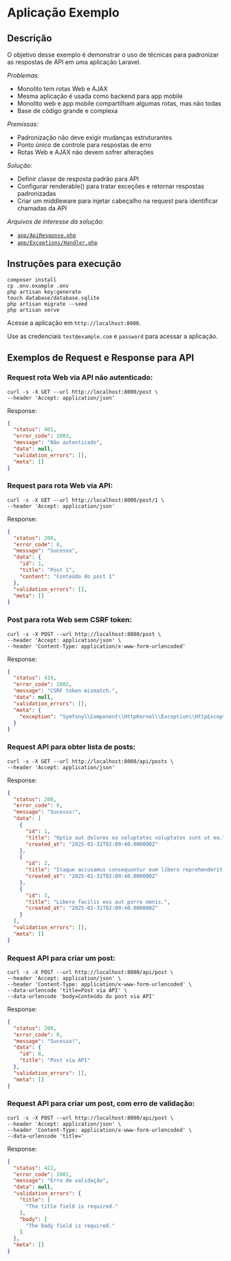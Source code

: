 # Aplicação Exemplo

## Descrição

O objetivo desse exemplo é demonstrar o uso de técnicas para padronizar as
respostas de API em uma aplicação Laravel.

*Problemas:*

 - Monolito tem rotas Web e AJAX
 - Mesma aplicação é usada como backend para app mobile
 - Monolito web e app mobile compartilham algumas rotas, mas não todas
 - Base de código grande e complexa

*Premissas:*

 - Padronização não deve exigir mudanças estruturantes
 - Ponto único de controle para respostas de erro
 - Rotas Web e AJAX não devem sofrer alterações

*Solução:*

 - Definir classe de resposta padrão para API
 - Configurar renderable() para tratar exceções e retornar respostas padronizadas
 - Criar um middleware para injetar cabeçalho na request para identificar chamadas da API

*Arquivos de interesse da solução:*

 - [`app/ApiResponse.php`](app/ApiResponse.php)
 - [`app/Exceptions/Handler.php`](app/Exceptions/Handler.php)

## Instruções para execução

```shell
composer install
cp .env.example .env
php artisan key:generate
touch database/database.sqlite
php artisan migrate --seed
php artisan serve
```

Acesse a aplicação em `http://localhost:8000`.

Use as credenciais `test@example.com` e `password` para acessar a aplicação.

## Exemplos de Request e Response para API

### Request rota Web via API não autenticado:

```shell
curl -s -X GET --url http://localhost:8000/post \
--header 'Accept: application/json'
```

Response:

```json
{
  "status": 401,
  "error_code": 1003,
  "message": "Não autenticado",
  "data": null,
  "validation_errors": [],
  "meta": []
}
```

### Request para rota Web via API:

```shell
curl -s -X GET --url http://localhost:8000/post/1 \
--header 'Accept: application/json'
```

Response:

```json
{
  "status": 200,
  "error_code": 0,
  "message": "Sucesso",
  "data": {
    "id": 1,
    "title": "Post 1",
    "content": "Conteúdo do post 1"
  },
  "validation_errors": [],
  "meta": []
}
```

### Post para rota Web sem CSRF token:

```shell
curl -s -X POST --url http://localhost:8000/post \
--header 'Accept: application/json' \
--header 'Content-Type: application/x-www-form-urlencoded'
```

Response:

```json
{
  "status": 419,
  "error_code": 1002,
  "message": "CSRF token mismatch.",
  "data": null,
  "validation_errors": [],
  "meta": {
    "exception": "Symfony\\Component\\HttpKernel\\Exception\\HttpException"
  }
}
```

### Request API para obter lista de posts:

```shell
curl -s -X GET --url http://localhost:8000/api/posts \
--header 'Accept: application/json'
```

Response:

```json
{
  "status": 200,
  "error_code": 0,
  "message": "Sucesso!",
  "data": [
    {
      "id": 1,
      "title": "Optio aut dolores ea voluptates voluptates sunt ut ea.",
      "created_at": "2025-01-31T02:09:40.000000Z"
    },
    {
      "id": 2,
      "title": "Itaque accusamus consequuntur eum libero reprehenderit deleniti praesentium.",
      "created_at": "2025-01-31T02:09:40.000000Z"
    },
    {
      "id": 3,
      "title": "Libero facilis eos aut porro omnis.",
      "created_at": "2025-01-31T02:09:40.000000Z"
    }
  ],
  "validation_errors": [],
  "meta": []
}
```

### Request API para criar um post:

```shell
curl -s -X POST --url http://localhost:8000/api/post \
--header 'Accept: application/json' \
--header 'Content-Type: application/x-www-form-urlencoded' \
--data-urlencode 'title=Post via API' \
--data-urlencode 'body=Conteúdo do post via API'
```

Response:

```json
{
  "status": 200,
  "error_code": 0,
  "message": "Sucesso!",
  "data": {
    "id": 8,
    "title": "Post via API"
  },
  "validation_errors": [],
  "meta": []
}
```

### Request API para criar um post, com erro de validação:

```shell
curl -s -X POST --url http://localhost:8000/api/post \
--header 'Accept: application/json' \
--header 'Content-Type: application/x-www-form-urlencoded' \
--data-urlencode 'title='
```

Response:

```json
{
  "status": 422,
  "error_code": 1001,
  "message": "Erro de validação",
  "data": null,
  "validation_errors": {
    "title": [
      "The title field is required."
    ],
    "body": [
      "The body field is required."
    ]
  },
  "meta": []
}
```
